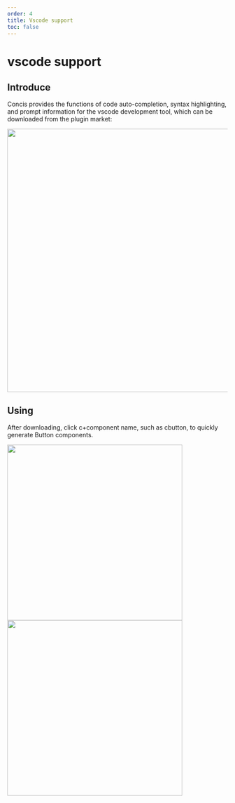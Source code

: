 ```yaml
---
order: 4
title: Vscode support
toc: false
---
```


# vscode support

## Introduce

Concis provides the functions of code auto-completion, syntax highlighting, and prompt information for the vscode development tool, which can be downloaded from the plugin market:

<img src="https://concis.org.cn/images/vscode.plugin.jpg" height="600" />

## Using

After downloading, click c+component name, such as cbutton, to quickly generate Button components.

<img src="https://concis.org.cn/images/vscode-demo1.jpg" height="400" />

<img src="https://concis.org.cn/images/vscode-demo2.jpg" height="400" />
